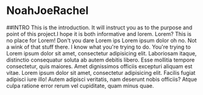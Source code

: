 # NoahJoeRachel

##INTRO
This is the introduction. It will instruct you as to the purpose and point of this project.I hope it is both informative and lorem. Lorem? This is no place for Lorem! Don't you dare Lorem ips Lorem ipsum dolor oh no. Not a wink of that stuff there. I know what you're trying to do. You're trying to Lorem ipsum dolor sit amet, consectetur adipisicing elit. Laboriosam itaque, distinctio consequatur soluta ab autem debitis libero. Esse mollitia tempore consectetur, quis maiores. Amet dignissimos officiis excepturi aliquam est vitae. Lorem ipsum dolor sit amet, consectetur adipisicing elit. Facilis fugiat adipisci iure illo! Autem adipisci veritatis, nam deserunt nobis officiis? Atque culpa ratione error rerum vel cupiditate, quam minus quae.
